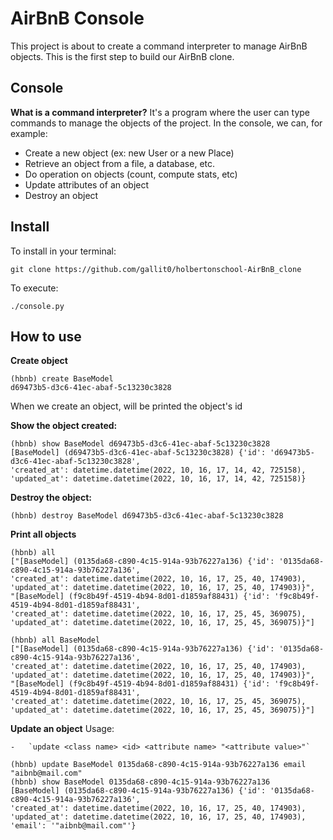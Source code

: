 # AirBnB Console
This project is about to create a command interpreter to manage AirBnB objects. This is the first step to build our AirBnB clone.
## Console
**What is a command interpreter?**
	It's a program where the user can type commands to manage the objects of the project.
In the console, we can, for example:
 - Create a new object (ex: new User or a new Place)
 - Retrieve an object from a file, a database, etc.
 - Do operation on objects (count, compute stats, etc)
 - Update attributes of an object
 - Destroy an object

## Install
To install in your terminal:

    git clone https://github.com/gallit0/holbertonschool-AirBnB_clone

To execute:

    ./console.py

## How to use
**Create object**

    (hbnb) create BaseModel
    d69473b5-d3c6-41ec-abaf-5c13230c3828
When we create an object, will be printed the object's id

**Show the object created:**

    (hbnb) show BaseModel d69473b5-d3c6-41ec-abaf-5c13230c3828
    [BaseModel] (d69473b5-d3c6-41ec-abaf-5c13230c3828) {'id': 'd69473b5-d3c6-41ec-abaf-5c13230c3828',
    'created_at': datetime.datetime(2022, 10, 16, 17, 14, 42, 725158),
    'updated_at': datetime.datetime(2022, 10, 16, 17, 14, 42, 725158)}

**Destroy the object:**

    (hbnb) destroy BaseModel d69473b5-d3c6-41ec-abaf-5c13230c3828
**Print all objects**

    (hbnb) all
    ["[BaseModel] (0135da68-c890-4c15-914a-93b76227a136) {'id': '0135da68-c890-4c15-914a-93b76227a136',
    'created_at': datetime.datetime(2022, 10, 16, 17, 25, 40, 174903),
    'updated_at': datetime.datetime(2022, 10, 16, 17, 25, 40, 174903)}",
    "[BaseModel] (f9c8b49f-4519-4b94-8d01-d1859af88431) {'id': 'f9c8b49f-4519-4b94-8d01-d1859af88431',
    'created_at': datetime.datetime(2022, 10, 16, 17, 25, 45, 369075),
    'updated_at': datetime.datetime(2022, 10, 16, 17, 25, 45, 369075)}"]

    (hbnb) all BaseModel
    ["[BaseModel] (0135da68-c890-4c15-914a-93b76227a136) {'id': '0135da68-c890-4c15-914a-93b76227a136',
    'created_at': datetime.datetime(2022, 10, 16, 17, 25, 40, 174903),
    'updated_at': datetime.datetime(2022, 10, 16, 17, 25, 40, 174903)}",
    "[BaseModel] (f9c8b49f-4519-4b94-8d01-d1859af88431) {'id': 'f9c8b49f-4519-4b94-8d01-d1859af88431',
    'created_at': datetime.datetime(2022, 10, 16, 17, 25, 45, 369075),
    'updated_at': datetime.datetime(2022, 10, 16, 17, 25, 45, 369075)}"]

**Update an object**
Usage: 

    -   `update <class name> <id> <attribute name> "<attribute value>"`

    (hbnb) update BaseModel 0135da68-c890-4c15-914a-93b76227a136 email "aibnb@mail.com"
    (hbnb) show BaseModel 0135da68-c890-4c15-914a-93b76227a136
    [BaseModel] (0135da68-c890-4c15-914a-93b76227a136) {'id': '0135da68-c890-4c15-914a-93b76227a136',
    'created_at': datetime.datetime(2022, 10, 16, 17, 25, 40, 174903),
    'updated_at': datetime.datetime(2022, 10, 16, 17, 25, 40, 174903),
    'email': '"aibnb@mail.com"'}

